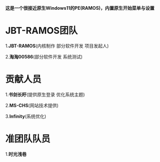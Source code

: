 **这是一个很接近原生Windows11的PE(RAMOS)，内置原生开始菜单与设置**

# JBT-RAMOS团队

1.**JBT-RAMOS**(内核制作 部分软件开发 项目发起人)

2.**淘淘00586**(部分软件开发 系统测试)

# 贡献人员

1.**书剑长盱**(提供原生登录 优化系统主题)

2.**MS-CHS**(网站技术提供)

3.**Infinity**(系统优化)

# 准团队队员

1.**时光浅巷**
